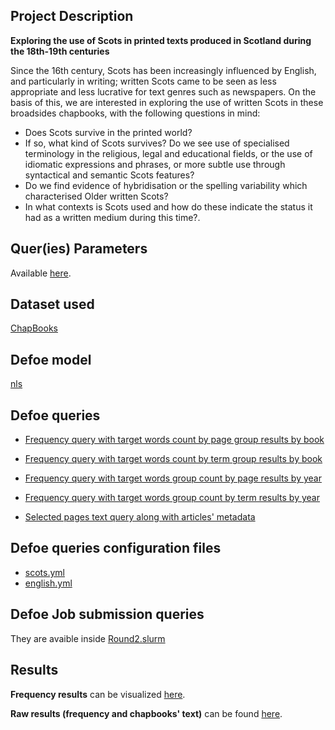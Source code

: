 

## Project Description

**Exploring the use of Scots in printed texts produced in Scotland during the 18th-19th centuries**

Since the 16th century, Scots has been increasingly influenced by English, and particularly in writing; written Scots came to be seen as less appropriate and less lucrative for text genres such as newspapers. On the basis of this, we are interested in exploring the use of written Scots in these broadsides chapbooks, with the following questions in mind: 

- Does Scots survive in the printed world?
- If so, what kind of Scots survives? Do we see use of specialised terminology in the religious, legal and educational fields, or the use of idiomatic expressions and phrases, or more subtle use through syntactical and semantic Scots features? 
- Do we find evidence of hybridisation or the spelling variability which characterised Older written Scots? 
- In what contexts is Scots used and how do these indicate the status it had as a written medium during this time?. 

## Quer(ies) Parameters

Available [here](https://github.com/defoe-code/CDCS_Text_Mining_Lab/blob/master/Round2_Requirements/Sarah_Lisa/Query_Inputs.md).

## Dataset used

[ChapBooks](https://data.nls.uk/data/digitised-collections/chapbooks-printed-in-scotland/)

## Defoe model 

[nls](https://github.com/defoe-code/defoe/tree/master/defoe/nls)

## Defoe queries

- [Frequency query with target words count by page group results by book](https://github.com/defoe-code/defoe/blob/master/defoe/nls/queries/keysearch_by_book_page_count.py)
- [Frequency query with target words count by term group results by book](https://github.com/defoe-code/defoe/blob/master/defoe/nls/queries/keysearch_by_book_term_count.py)

- [Frequency query with target words group count by page results by year](https://github.com/defoe-code/defoe/blob/master/defoe/nls/queries/keysearch_by_year_page_count.py)
- [Frequency query with target words group count by term results by year](https://github.com/defoe-code/defoe/blob/master/defoe/nls/queries/keysearch_by_year_term_count.py)

- [Selected pages text query along with articles' metadata](https://github.com/defoe-code/defoe/blob/master/defoe/nls/queries/window_keysearch_concordance_by_date.py)

## Defoe queries configuration files

- [scots.yml](https://github.com/defoe-code/defoe/blob/master/queries/scots.yml)
- [english.yml](https://github.com/defoe-code/defoe/blob/master/queries/english.yml)

## Defoe Job submission queries

They are avaible inside [Round2.slurm](https://github.com/defoe-code/CDCS_Text_Mining_Lab/blob/master/Round2.slurm)

## Results
**Frequency results** can be visualized [here](https://github.com/defoe-code/defoe_visualization/tree/master/Round_2/Lisa_Sarah).

**Raw results (frequency and chapbooks' text)** can be found [here](https://uoe.sharepoint.com/sites/DEFOE_Results/Shared%20Documents/Forms/AllItems.aspx?id=%2Fsites%2FDEFOE%5FResults%2FShared%20Documents%2FLisa%5FSarah%2Etar&parent=%2Fsites%2FDEFOE%5FResults%2FShared%20Documents).
